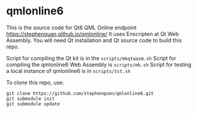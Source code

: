 # qmlonline6

This is the source code for Qt6 QML Online endpoint https://stephenquan.github.io/qmlonline/
It uses Enscripten at Qt Web Assembly.
You will need Qt installation and Qt source code to build this repo.

Script for compiling the Qt kit is in the `scripts/mkqtwasm.sh`
Script for compiling the qmlonline6 Web Assembly is `scripts/mk.sh`
Script for testing a local instance of qmlonline6 is in `scripts/tst.sh`

To clone this repo, use:

    git clone https://github.com/stephenquan/qmlonline6.git
    git submodule init
    git submodule update
